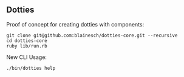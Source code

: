 ## Dotties

Proof of concept for creating dotties with components:

~~~
git clone git@github.com:blainesch/dotties-core.git --recursive
cd dotties-core
ruby lib/run.rb
~~~

New CLI Usage:

~~~
./bin/dotties help
~~~
